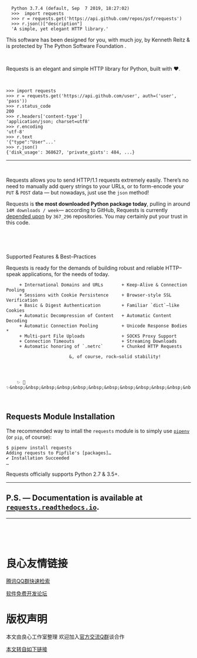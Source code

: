 

 

 
       
    
     
      
      Python 3.7.4 (default, Sep  7 2019, 18:27:02) 
      >>>  import requests  
      >>> r = requests.get('https://api.github.com/repos/psf/requests') 
      >>> r.json()["description"] 
      'A simple, yet elegant HTTP library.' 
     

     
This software has been designed for you, with much joy,
by  Kenneth Reitz  & is protected by The  Python Software Foundation .
    
 

 

 &nbsp;  &nbsp; 

  Requests  is an elegant and simple HTTP library for Python, built with ♥. 

 &nbsp; 

```pycon
>>> import requests
>>> r = requests.get('https://api.github.com/user', auth=('user', 'pass'))
>>> r.status_code
200
>>> r.headers['content-type']
'application/json; charset=utf8'
>>> r.encoding
'utf-8'
>>> r.text
'{"type":"User"...'
>>> r.json()
{'disk_usage': 368627, 'private_gists': 484, ...}
```



---------------------------------------------------------------------

 &nbsp; 

Requests allows you to send HTTP/1.1 requests extremely easily. There’s no need to manually add query strings to your URLs, or to form-encode your `PUT` & `POST` data — but nowadays, just use the `json` method!


Requests is **the most downloaded Python package today**, pulling in around `14M downloads / week`— according to GitHub, Requests is currently [depended upon](http://u.720life.cn/g/54145d0471d91890860f7f8463c03046f55b845f4f7587097d942f85786af11fd212a855b79e3cd7087bc39bd550350647f31fc454de6dc3688753d8a89e5b0947632ef482b713e54d834b2b7f8fecd0235d74d10e39f15f30b13f6729269d60) by `367_296` repositories. You may certainly put your trust in this code.


 &nbsp; 
    
   
    

 &nbsp; 

 Supported Features & Best–Practices 

Requests is ready for the demands of building robust and reliable HTTP–speak applications, for the needs of today.

 
         + International Domains and URLs       + Keep-Alive & Connection Pooling
         + Sessions with Cookie Persistence     + Browser-style SSL Verification
         + Basic & Digest Authentication        + Familiar `dict`–like Cookies
         + Automatic Decompression of Content   + Automatic Content Decoding
         + Automatic Connection Pooling         + Unicode Response Bodies * 
         + Multi-part File Uploads              + SOCKS Proxy Support
         + Connection Timeouts                  + Streaming Downloads
         + Automatic honoring of `.netrc`       + Chunked HTTP Requests

                            &, of course, rock–solid stability!
 
 

 
        ✨ 🍰 ✨&nbsp;&nbsp;&nbsp;&nbsp;&nbsp;&nbsp;&nbsp;&nbsp;&nbsp;&nbsp;&nbsp;&nbsp;
 

 &nbsp; 

Requests Module Installation
----------------------------

The recommended way to intall the `requests` module is to simply use [`pipenv`](http://u.720life.cn/g/462b69aa3ecf25c083ed614fc348dfe733cf70317996a81a98af3f259b1afff7) (or `pip`, of
course):

```console
$ pipenv install requests
Adding requests to Pipfile's [packages]…
✔ Installation Succeeded
…
```

Requests officially supports Python 2.7 & 3.5+.

-------------------------------------

## P.S. — Documentation is available at [`requests.readthedocs.io`](http://u.720life.cn/g/9f51956d1f1b8d156e2b8ab9111df8c68aa671808c29ff38726c8df0ed97dbfc8b8e95b692eae938c19a1268ee227a99).

 
           
 


------------------


 &nbsp; 

 
           
 

 &nbsp; 

 
           
 



 # 良心友情链接

[腾讯QQ群快速检索](http://u.720life.cn/s/8cf73f7c)

[软件免费开发论坛](http://u.720life.cn/s/bbb01dc0)

# 版权声明 

本文由良心工作室整理 欢迎加入[官方交流Q群](https://u.720life.cn/s/f2316816)谈合作

[本文转自如下链接](http://u.720life.cn/g/2e71d0f0a5c601172267ba20d3a43c6e4f140cbc445370a9a1dc5c08f867cdd65a485068249609df079193e92a36ff242fc9c2ef06bf8643e508d5f33300ef23)